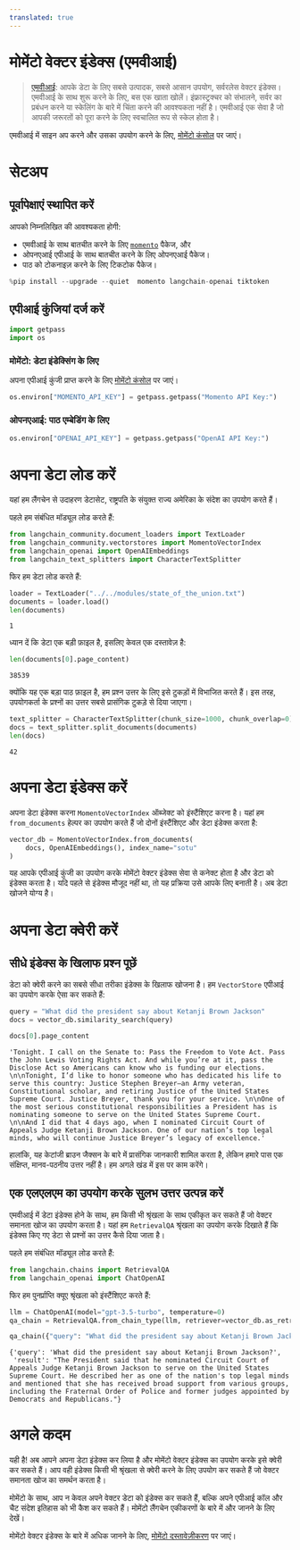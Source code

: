 ```yaml
---
translated: true
---
```


# मोमेंटो वेक्टर इंडेक्स (एमवीआई)

>[एमवीआई](https://gomomento.com): आपके डेटा के लिए सबसे उत्पादक, सबसे आसान उपयोग, सर्वरलेस वेक्टर इंडेक्स। एमवीआई के साथ शुरू करने के लिए, बस एक खाता खोलें। इंफ्रास्ट्रक्चर को संभालने, सर्वर का प्रबंधन करने या स्केलिंग के बारे में चिंता करने की आवश्यकता नहीं है। एमवीआई एक सेवा है जो आपकी जरूरतों को पूरा करने के लिए स्वचालित रूप से स्केल होता है।

एमवीआई में साइन अप करने और उसका उपयोग करने के लिए, [मोमेंटो कंसोल](https://console.gomomento.com) पर जाएं।

# सेटअप

## पूर्वापेक्षाएं स्थापित करें

आपको निम्नलिखित की आवश्यकता होगी:
- एमवीआई के साथ बातचीत करने के लिए [`momento`](https://pypi.org/project/momento/) पैकेज, और
- ओपनएआई एपीआई के साथ बातचीत करने के लिए ओपनएआई पैकेज।
- पाठ को टोकनाइज़ करने के लिए टिकटोक पैकेज।

```python
%pip install --upgrade --quiet  momento langchain-openai tiktoken
```

## एपीआई कुंजियां दर्ज करें

```python
import getpass
import os
```

### मोमेंटो: डेटा इंडेक्सिंग के लिए

अपना एपीआई कुंजी प्राप्त करने के लिए [मोमेंटो कंसोल](https://console.gomomento.com) पर जाएं।

```python
os.environ["MOMENTO_API_KEY"] = getpass.getpass("Momento API Key:")
```

### ओपनएआई: पाठ एम्बेडिंग के लिए

```python
os.environ["OPENAI_API_KEY"] = getpass.getpass("OpenAI API Key:")
```

# अपना डेटा लोड करें

यहां हम लैंगचेन से उदाहरण डेटासेट, राष्ट्रपति के संयुक्त राज्य अमेरिका के संदेश का उपयोग करते हैं।

पहले हम संबंधित मॉड्यूल लोड करते हैं:

```python
from langchain_community.document_loaders import TextLoader
from langchain_community.vectorstores import MomentoVectorIndex
from langchain_openai import OpenAIEmbeddings
from langchain_text_splitters import CharacterTextSplitter
```

फिर हम डेटा लोड करते हैं:

```python
loader = TextLoader("../../modules/state_of_the_union.txt")
documents = loader.load()
len(documents)
```

```output
1
```

ध्यान दें कि डेटा एक बड़ी फ़ाइल है, इसलिए केवल एक दस्तावेज़ है:

```python
len(documents[0].page_content)
```

```output
38539
```

क्योंकि यह एक बड़ा पाठ फ़ाइल है, हम प्रश्न उत्तर के लिए इसे टुकड़ों में विभाजित करते हैं। इस तरह, उपयोगकर्ता के प्रश्नों का उत्तर सबसे प्रासंगिक टुकड़े से दिया जाएगा।

```python
text_splitter = CharacterTextSplitter(chunk_size=1000, chunk_overlap=0)
docs = text_splitter.split_documents(documents)
len(docs)
```

```output
42
```

# अपना डेटा इंडेक्स करें

अपना डेटा इंडेक्स करना `MomentoVectorIndex` ऑब्जेक्ट को इंस्टैंशिएट करना है। यहां हम `from_documents` हेल्पर का उपयोग करते हैं जो दोनों इंस्टैंशिएट और डेटा इंडेक्स करता है:

```python
vector_db = MomentoVectorIndex.from_documents(
    docs, OpenAIEmbeddings(), index_name="sotu"
)
```

यह आपके एपीआई कुंजी का उपयोग करके मोमेंटो वेक्टर इंडेक्स सेवा से कनेक्ट होता है और डेटा को इंडेक्स करता है। यदि पहले से इंडेक्स मौजूद नहीं था, तो यह प्रक्रिया उसे आपके लिए बनाती है। अब डेटा खोजने योग्य है।

# अपना डेटा क्वेरी करें

## सीधे इंडेक्स के खिलाफ प्रश्न पूछें

डेटा को क्वेरी करने का सबसे सीधा तरीका इंडेक्स के खिलाफ खोजना है। हम `VectorStore` एपीआई का उपयोग करके ऐसा कर सकते हैं:

```python
query = "What did the president say about Ketanji Brown Jackson"
docs = vector_db.similarity_search(query)
```

```python
docs[0].page_content
```

```output
'Tonight. I call on the Senate to: Pass the Freedom to Vote Act. Pass the John Lewis Voting Rights Act. And while you’re at it, pass the Disclose Act so Americans can know who is funding our elections. \n\nTonight, I’d like to honor someone who has dedicated his life to serve this country: Justice Stephen Breyer—an Army veteran, Constitutional scholar, and retiring Justice of the United States Supreme Court. Justice Breyer, thank you for your service. \n\nOne of the most serious constitutional responsibilities a President has is nominating someone to serve on the United States Supreme Court. \n\nAnd I did that 4 days ago, when I nominated Circuit Court of Appeals Judge Ketanji Brown Jackson. One of our nation’s top legal minds, who will continue Justice Breyer’s legacy of excellence.'
```

हालांकि, यह केटांजी ब्राउन जैक्सन के बारे में प्रासंगिक जानकारी शामिल करता है, लेकिन हमारे पास एक संक्षिप्त, मानव-पठनीय उत्तर नहीं है। हम अगले खंड में इस पर काम करेंगे।

## एक एलएलएम का उपयोग करके सुलभ उत्तर उत्पन्न करें

एमवीआई में डेटा इंडेक्स होने के साथ, हम किसी भी श्रृंखला के साथ एकीकृत कर सकते हैं जो वेक्टर समानता खोज का उपयोग करता है। यहां हम `RetrievalQA` श्रृंखला का उपयोग करके दिखाते हैं कि इंडेक्स किए गए डेटा से प्रश्नों का उत्तर कैसे दिया जाता है।

पहले हम संबंधित मॉड्यूल लोड करते हैं:

```python
from langchain.chains import RetrievalQA
from langchain_openai import ChatOpenAI
```

फिर हम पुनर्प्राप्ति क्यूए श्रृंखला को इंस्टैंशिएट करते हैं:

```python
llm = ChatOpenAI(model="gpt-3.5-turbo", temperature=0)
qa_chain = RetrievalQA.from_chain_type(llm, retriever=vector_db.as_retriever())
```

```python
qa_chain({"query": "What did the president say about Ketanji Brown Jackson?"})
```

```output
{'query': 'What did the president say about Ketanji Brown Jackson?',
 'result': "The President said that he nominated Circuit Court of Appeals Judge Ketanji Brown Jackson to serve on the United States Supreme Court. He described her as one of the nation's top legal minds and mentioned that she has received broad support from various groups, including the Fraternal Order of Police and former judges appointed by Democrats and Republicans."}
```

# अगले कदम

यही है! अब आपने अपना डेटा इंडेक्स कर लिया है और मोमेंटो वेक्टर इंडेक्स का उपयोग करके इसे क्वेरी कर सकते हैं। आप वही इंडेक्स किसी भी श्रृंखला से क्वेरी करने के लिए उपयोग कर सकते हैं जो वेक्टर समानता खोज का समर्थन करता है।

मोमेंटो के साथ, आप न केवल अपने वेक्टर डेटा को इंडेक्स कर सकते हैं, बल्कि अपने एपीआई कॉल और चैट संदेश इतिहास को भी कैश कर सकते हैं। मोमेंटो लैंगचेन एकीकरणों के बारे में और जानने के लिए देखें।

मोमेंटो वेक्टर इंडेक्स के बारे में अधिक जानने के लिए, [मोमेंटो दस्तावेज़ीकरण](https://docs.gomomento.com) पर जाएं।
